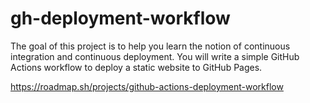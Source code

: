 # gh-deployment-workflow
The goal of this project is to help you learn the notion of continuous integration and continuous deployment. You will write a simple GitHub Actions workflow to deploy a static website to GitHub Pages.

https://roadmap.sh/projects/github-actions-deployment-workflow
